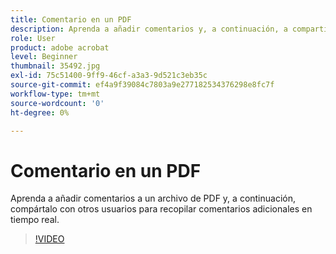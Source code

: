 ```yaml
---
title: Comentario en un PDF
description: Aprenda a añadir comentarios y, a continuación, a compartir un PDF para su revisión con otros usuarios
role: User
product: adobe acrobat
level: Beginner
thumbnail: 35492.jpg
exl-id: 75c51400-9ff9-46cf-a3a3-9d521c3eb35c
source-git-commit: ef4a9f39084c7803a9e277182534376298e8fc7f
workflow-type: tm+mt
source-wordcount: '0'
ht-degree: 0%

---
```


# Comentario en un PDF

Aprenda a añadir comentarios a un archivo de PDF y, a continuación, compártalo con otros usuarios para recopilar comentarios adicionales en tiempo real.

>[!VIDEO](https://video.tv.adobe.com/v/35492?hidetitle=true)
